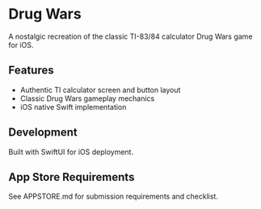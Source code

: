 # Drug Wars

A nostalgic recreation of the classic TI-83/84 calculator Drug Wars game for iOS.

## Features
- Authentic TI calculator screen and button layout
- Classic Drug Wars gameplay mechanics
- iOS native Swift implementation

## Development
Built with SwiftUI for iOS deployment.

## App Store Requirements
See APPSTORE.md for submission requirements and checklist.